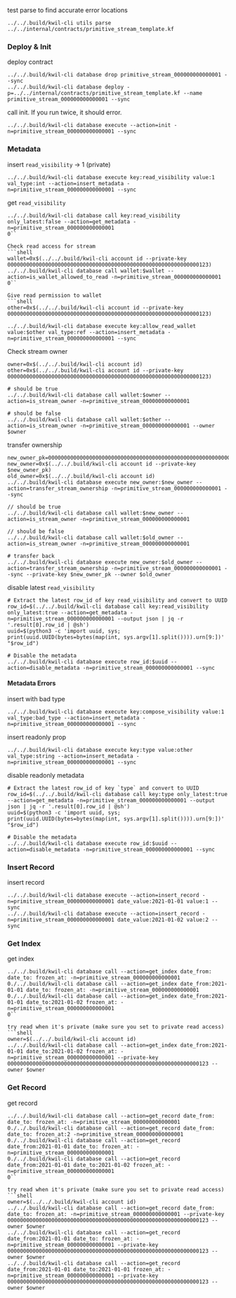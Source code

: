 test parse to find accurate error locations
```shell
../../.build/kwil-cli utils parse ../../internal/contracts/primitive_stream_template.kf
```

### Deploy & Init

deploy contract
```shell
../../.build/kwil-cli database drop primitive_stream_000000000000001 --sync
../../.build/kwil-cli database deploy -p=../../internal/contracts/primitive_stream_template.kf --name primitive_stream_000000000000001 --sync
```

call init. If you run twice, it should error.
```shell
../../.build/kwil-cli database execute --action=init -n=primitive_stream_000000000000001 --sync 
```

### Metadata

insert `read_visibility` -> 1 (private)
```shell
../../.build/kwil-cli database execute key:read_visibility value:1 val_type:int --action=insert_metadata -n=primitive_stream_000000000000001 --sync 
```

get `read_visibility`
```shell
../../.build/kwil-cli database call key:read_visibility only_latest:false --action=get_metadata -n=primitive_stream_000000000000001
0``

Check read access for stream
```shell
wallet=0x$(../../.build/kwil-cli account id --private-key 0000000000000000000000000000000000000000000000000000000000000123)
../../.build/kwil-cli database call wallet:$wallet --action=is_wallet_allowed_to_read -n=primitive_stream_000000000000001
0``

Give read permission to wallet
```shell
other=0x$(../../.build/kwil-cli account id --private-key 0000000000000000000000000000000000000000000000000000000000000123)

../../.build/kwil-cli database execute key:allow_read_wallet value:$other val_type:ref --action=insert_metadata -n=primitive_stream_000000000000001 --sync
```

Check stream owner
```shell
owner=0x$(../../.build/kwil-cli account id)
other=0x$(../../.build/kwil-cli account id --private-key 0000000000000000000000000000000000000000000000000000000000000123)

# should be true
../../.build/kwil-cli database call wallet:$owner --action=is_stream_owner -n=primitive_stream_000000000000001

# should be false
../../.build/kwil-cli database call wallet:$other --action=is_stream_owner -n=primitive_stream_000000000000001 --owner $owner
```

transfer ownership
```shell
new_owner_pk=0000000000000000000000000000000000000000000000000000000000000456
new_owner=0x$(../../.build/kwil-cli account id --private-key $new_owner_pk)
old_owner=0x$(../../.build/kwil-cli account id)
../../.build/kwil-cli database execute new_owner:$new_owner --action=transfer_stream_ownership -n=primitive_stream_000000000000001 --sync

// should be true
../../.build/kwil-cli database call wallet:$new_owner --action=is_stream_owner -n=primitive_stream_000000000000001

// should be false
../../.build/kwil-cli database call wallet:$old_owner --action=is_stream_owner -n=primitive_stream_000000000000001

# transfer back
../../.build/kwil-cli database execute new_owner:$old_owner --action=transfer_stream_ownership -n=primitive_stream_000000000000001 --sync --private-key $new_owner_pk --owner $old_owner
```

disable latest `read_visibility`
```shell
# Extract the latest row_id of key read_visibility and convert to UUID
row_id=$(../../.build/kwil-cli database call key:read_visibility only_latest:true --action=get_metadata -n=primitive_stream_000000000000001 --output json | jq -r '.result[0].row_id | @sh')
uuid=$(python3 -c 'import uuid, sys; print(uuid.UUID(bytes=bytes(map(int, sys.argv[1].split()))).urn[9:])' "$row_id")

# Disable the metadata
../../.build/kwil-cli database execute row_id:$uuid --action=disable_metadata -n=primitive_stream_000000000000001 --sync
```

#### Metadata Errors

insert with bad type
```shell
../../.build/kwil-cli database execute key:compose_visibility value:1 val_type:bad_type --action=insert_metadata -n=primitive_stream_000000000000001 --sync 
```

insert readonly prop
```shell
../../.build/kwil-cli database execute key:type value:other val_type:string --action=insert_metadata -n=primitive_stream_000000000000001 --sync 
```

disable readonly metadata
```shell
# Extract the latest row_id of key `type` and convert to UUID
row_id=$(../../.build/kwil-cli database call key:type only_latest:true --action=get_metadata -n=primitive_stream_000000000000001 --output json | jq -r '.result[0].row_id | @sh')
uuid=$(python3 -c 'import uuid, sys; print(uuid.UUID(bytes=bytes(map(int, sys.argv[1].split()))).urn[9:])' "$row_id")

# Disable the metadata
../../.build/kwil-cli database execute row_id:$uuid --action=disable_metadata -n=primitive_stream_000000000000001 --sync
```

### Insert Record

insert record
```shell
../../.build/kwil-cli database execute --action=insert_record -n=primitive_stream_000000000000001 date_value:2021-01-01 value:1 --sync 
../../.build/kwil-cli database execute --action=insert_record -n=primitive_stream_000000000000001 date_value:2021-01-02 value:2 --sync 
```

### Get Index

get index
```shell
../../.build/kwil-cli database call --action=get_index date_from: date_to: frozen_at: -n=primitive_stream_000000000000001
0./../.build/kwil-cli database call --action=get_index date_from:2021-01-01 date_to: frozen_at: -n=primitive_stream_000000000000001
0./../.build/kwil-cli database call --action=get_index date_from:2021-01-01 date_to:2021-01-02 frozen_at: -n=primitive_stream_000000000000001
0``

try read when it's private (make sure you set to private read access)
```shell
owner=$(../../.build/kwil-cli account id)
../../.build/kwil-cli database call --action=get_index date_from:2021-01-01 date_to:2021-01-02 frozen_at: -n=primitive_stream_000000000000001 --private-key 0000000000000000000000000000000000000000000000000000000000000123 --owner $owner
```

### Get Record

get record
```shell
../../.build/kwil-cli database call --action=get_record date_from: date_to: frozen_at: -n=primitive_stream_000000000000001
0./../.build/kwil-cli database call --action=get_record date_from: date_to: frozen_at:2 -n=primitive_stream_000000000000001
0./../.build/kwil-cli database call --action=get_record date_from:2021-01-01 date_to: frozen_at: -n=primitive_stream_000000000000001
0./../.build/kwil-cli database call --action=get_record date_from:2021-01-01 date_to:2021-01-02 frozen_at: -n=primitive_stream_000000000000001
0``

try read when it's private (make sure you set to private read access)
```shell
owner=$(../../.build/kwil-cli account id)
../../.build/kwil-cli database call --action=get_record date_from: date_to: frozen_at: -n=primitive_stream_000000000000001 --private-key 0000000000000000000000000000000000000000000000000000000000000123 --owner $owner
../../.build/kwil-cli database call --action=get_record date_from:2021-01-01 date_to: frozen_at: -n=primitive_stream_000000000000001 --private-key 0000000000000000000000000000000000000000000000000000000000000123 --owner $owner
../../.build/kwil-cli database call --action=get_record date_from:2021-01-01 date_to:2021-01-01 frozen_at: -n=primitive_stream_000000000000001 --private-key 0000000000000000000000000000000000000000000000000000000000000123 --owner $owner
```
